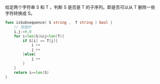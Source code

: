 给定两个字符串 S 和 T ，判断 S 是否是 T 的子序列。即是否可以从 T 删除一些字符转换成 S。 

```go
func isSubsequence( S string ,  T string ) bool {
    // 双指针
    i,j:=0,0
    for i<len(S)&&j<len(T){
        if S[i] == T[j]{
            i ++
            j ++
        }else{
            j ++
        }
    }
    return i==len(S)
}
```

